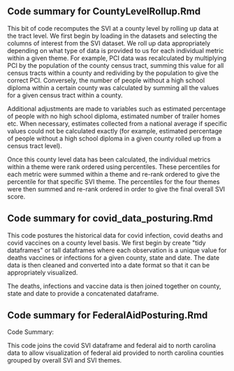 ## Code summary for CountyLevelRollup.Rmd

This bit of code recomputes the SVI at a county level by rolling up data at the tract level. 
We first begin by loading in the datasets and selecting the columns of interest from the SVI dataset. 
We roll up data appropriately depending on what type of data is provided to us for each individual metric within a given theme. 
For example, PCI data was recalculated by multiplying PCI by the population of the county census tract, summing this value for all census tracts within a county and redividing by the population to give the correct PCI. 
Conversely, the number of people without a high school diploma within a certain county was calculated by summing all the values for a given census tract within a county.

Additional adjustments are made to variables such as estimated percentage of people with no high school diploma, estimated number of trailer homes etc. 
When necessary, estimates collected from a national average if specific values could not be calculated exactly (for example, estimated percentage of people without a high school diploma in a given county rolled up from a census tract level).

Once this county level data has been calculated, the individual metrics within a theme were rank ordered  using percentiles. 
These percentiles for each metric were summed within a theme and re-rank ordered to give the percentile for that specific SVI theme. 
The percentiles for the four themes were then summed and re-rank ordered in order to give the final overall SVI score.

## Code summary for covid_data_posturing.Rmd

This code postures the historical data for covid infection, covid deaths and covid vaccines on a county level basis. 
We first begin by create "tidy dataframes" or tall dataframes where each observation is a unique value for deaths vaccines or infections for a given county, state and date. 
The date data is then cleaned and converted into a date format so that it can be appropriately visualized. 

The deaths, infections and vaccine data is then joined together on county, state and date to provide a concatenated dataframe.

## Code summary for FederalAidPosturing.Rmd

Code Summary:

This code joins the covid SVI dataframe and federal aid to north carolina data to allow visualization of federal aid provided to north carolina counties grouped by overall SVI and SVI themes.